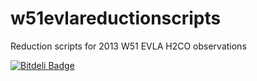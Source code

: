 w51evlareductionscripts
=======================

Reduction scripts for 2013 W51 EVLA H2CO observations

[![Bitdeli Badge](https://d2weczhvl823v0.cloudfront.net/keflavich/w51evlareductionscripts/trend.png)](https://bitdeli.com/free "Bitdeli Badge")
